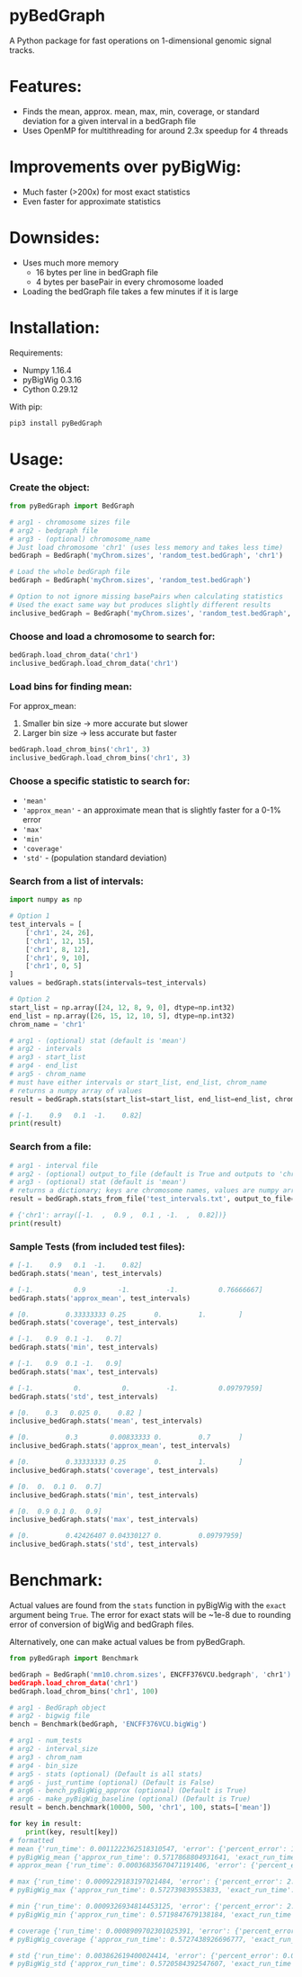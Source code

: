 # pyBedGraph
A Python package for fast operations on 1-dimensional genomic signal tracks.

# Features:
- Finds the mean, approx. mean, max, min, coverage, or standard deviation for a given interval in a bedGraph file
- Uses OpenMP for multithreading for around 2.3x speedup for 4 threads

# Improvements over pyBigWig:
- Much faster (>200x) for most exact statistics
- Even faster for approximate statistics

# Downsides:
- Uses much more memory
    - 16 bytes per line in bedGraph file
    - 4 bytes per basePair in every chromosome loaded
- Loading the bedGraph file takes a few minutes if it is large

# Installation:

Requirements:
- Numpy 1.16.4
- pyBigWig 0.3.16
- Cython 0.29.12


With pip:
```bash
pip3 install pyBedGraph
```

# Usage:

### Create the object:
```python
from pyBedGraph import BedGraph

# arg1 - chromosome sizes file
# arg2 - bedgraph file
# arg3 - (optional) chromosome_name
# Just load chromosome 'chr1' (uses less memory and takes less time)
bedGraph = BedGraph('myChrom.sizes', 'random_test.bedGraph', 'chr1')

# Load the whole bedGraph file
bedGraph = BedGraph('myChrom.sizes', 'random_test.bedGraph')

# Option to not ignore missing basePairs when calculating statistics
# Used the exact same way but produces slightly different results
inclusive_bedGraph = BedGraph('myChrom.sizes', 'random_test.bedGraph', ignore_missing_bp=False)
```

### Choose and load a chromosome to search for:
```python
bedGraph.load_chrom_data('chr1')
inclusive_bedGraph.load_chrom_data('chr1')
```
### Load bins for finding mean:
For approx_mean:
1. Smaller bin size -> more accurate but slower
2. Larger bin size -> less accurate but faster
```python
bedGraph.load_chrom_bins('chr1', 3)
inclusive_bedGraph.load_chrom_bins('chr1', 3)
```
### Choose a specific statistic to search for:
  - `'mean'`
  - `'approx_mean'` - an approximate mean that is slightly faster for a 0-1% error
  - `'max'`
  - `'min'`
  - `'coverage'`
  - `'std'` - (population standard deviation)

### Search from a list of intervals:
```python
import numpy as np

# Option 1
test_intervals = [
    ['chr1', 24, 26],
    ['chr1', 12, 15],
    ['chr1', 8, 12],
    ['chr1', 9, 10],
    ['chr1', 0, 5]
]
values = bedGraph.stats(intervals=test_intervals)

# Option 2
start_list = np.array([24, 12, 8, 9, 0], dtype=np.int32)
end_list = np.array([26, 15, 12, 10, 5], dtype=np.int32)
chrom_name = 'chr1'

# arg1 - (optional) stat (default is 'mean')
# arg2 - intervals
# arg3 - start_list
# arg4 - end_list
# arg5 - chrom_name
# must have either intervals or start_list, end_list, chrom_name
# returns a numpy array of values
result = bedGraph.stats(start_list=start_list, end_list=end_list, chrom_name=chrom_name)

# [-1.    0.9   0.1  -1.    0.82]
print(result)
```

### Search from a file:
```python
# arg1 - interval file
# arg2 - (optional) output_to_file (default is True and outputs to 'chr1_out.txt'
# arg3 - (optional) stat (default is 'mean')
# returns a dictionary; keys are chromosome names, values are numpy arrays
result = bedGraph.stats_from_file('test_intervals.txt', output_to_file=False, stat='mean')

# {'chr1': array([-1.  ,  0.9 ,  0.1 , -1.  ,  0.82])}
print(result)
```

### Sample Tests (from included test files):
```python
# [-1.    0.9   0.1  -1.    0.82]
bedGraph.stats('mean', test_intervals)

# [-1.          0.9        -1.         -1.          0.76666667]
bedGraph.stats('approx_mean', test_intervals)

# [0.         0.33333333 0.25       0.         1.        ]
bedGraph.stats('coverage', test_intervals)

# [-1.   0.9  0.1 -1.   0.7]
bedGraph.stats('min', test_intervals)

# [-1.   0.9  0.1 -1.   0.9]
bedGraph.stats('max', test_intervals)

# [-1.          0.          0.         -1.          0.09797959]
bedGraph.stats('std', test_intervals)
```

```python
# [0.    0.3   0.025 0.    0.82 ]
inclusive_bedGraph.stats('mean', test_intervals)

# [0.         0.3        0.00833333 0.         0.7       ]
inclusive_bedGraph.stats('approx_mean', test_intervals)

# [0.         0.33333333 0.25       0.         1.        ]
inclusive_bedGraph.stats('coverage', test_intervals)

# [0.  0.  0.1 0.  0.7]
inclusive_bedGraph.stats('min', test_intervals)

# [0.  0.9 0.1 0.  0.9]
inclusive_bedGraph.stats('max', test_intervals)

# [0.         0.42426407 0.04330127 0.         0.09797959]
inclusive_bedGraph.stats('std', test_intervals)
```

# Benchmark:
Actual values are found from the `stats` function in pyBigWig with the `exact` argument being `True`. The error for exact stats will be ~1e-8 due to rounding error of conversion of bigWig and bedGraph files.

Alternatively, one can make actual values be from pyBedGraph. 
```python
from pyBedGraph import Benchmark

bedGraph = BedGraph('mm10.chrom.sizes', ENCFF376VCU.bedgraph', 'chr1')
bedGraph.load_chrom_data('chr1')
bedGraph.load_chrom_bins('chr1', 100)

# arg1 - BedGraph object
# arg2 - bigwig file
bench = Benchmark(bedGraph, 'ENCFF376VCU.bigWig')

# arg1 - num_tests
# arg2 - interval_size
# arg3 - chrom_nam
# arg4 - bin_size
# arg5 - stats (optional) (Default is all stats)
# arg6 - just_runtime (optional) (Default is False)
# arg6 - bench_pyBigWig_approx (optional) (Default is True)
# arg6 - make_pyBigWig_baseline (optional) (Default is True)
result = bench.benchmark(10000, 500, 'chr1', 100, stats=['mean'])

for key in result:
    print(key, result[key])
# formatted
# mean {'run_time': 0.0011222362518310547, 'error': {'percent_error': 1.1133849453411403e-08, 'ms_error': 1.1558877957200436e-15, 'abs_error': 5.565259658128112e-09, 'not_included': 0}}
# pyBigWig_mean {'approx_run_time': 0.5717868804931641, 'exact_run_time': 0.5684747695922852, 'error': {'percent_error': 0.0, 'ms_error': 0.0, 'abs_error': 0.0, 'not_included': 0}}
# approx_mean {'run_time': 0.00036835670471191406, 'error': {'percent_error': 0.05871362950772767, 'ms_error': 0.0007750126193535608, 'abs_error': 0.017845196959357015, 'not_included': 107}}

# max {'run_time': 0.0009229183197021484, 'error': {'percent_error': 2.1245231544977356e-08, 'ms_error': 9.128975974031677e-13, 'abs_error': 6.218157096711807e-08, 'not_included': 0}}
# pyBigWig_max {'approx_run_time': 0.572739839553833, 'exact_run_time': 0.5694329738616943, 'error': {'percent_error': 0.0, 'ms_error': 0.0, 'abs_error': 0.0, 'not_included': 0}}

# min {'run_time': 0.0009326934814453125, 'error': {'percent_error': 2.3296755440892273e-10, 'ms_error': 9.931400247350677e-19, 'abs_error': 7.883071898306948e-11, 'not_included': 0}}
# pyBigWig_min {'approx_run_time': 0.5719847679138184, 'exact_run_time': 0.5693511962890625, 'error': {'percent_error': 0.0, 'ms_error': 0.0, 'abs_error': 0.0, 'not_included': 0}}

# coverage {'run_time': 0.0008909702301025391, 'error': {'percent_error': 0.0, 'ms_error': 0.0, 'abs_error': 0.0, 'not_included': 0}}
# pyBigWig_coverage {'approx_run_time': 0.5727438926696777, 'exact_run_time': 0.5708115100860596, 'error': {'percent_error': 0.0, 'ms_error': 0.0, 'abs_error': 0.0, 'not_included': 0}}

# std {'run_time': 0.003862619400024414, 'error': {'percent_error': 0.0008802452423860437, 'ms_error': 3.5123006260771487e-07, 'abs_error': 0.0004987475752671237, 'not_included': 0}}
# pyBigWig_std {'approx_run_time': 0.5720584392547607, 'exact_run_time': 0.5698130130767822, 'error': {'percent_error': 0.0, 'ms_error': 0.0, 'abs_error': 0.0, 'not_included': 0}}
```

